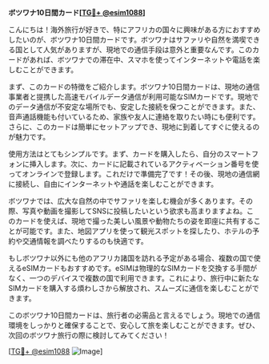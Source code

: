 **ボツワナ10日間カード[[TG💪+ @esim1088](https://t.me/s/esim1088)]**

こんにちは！海外旅行が好きで、特にアフリカの国々に興味がある方におすすめしたいのが、ボツワナ10日間カードです。ボツワナはサファリや自然を満喫できる国として人気がありますが、現地での通信手段は意外と重要なんです。このカードがあれば、ボツワナでの滞在中、スマホを使ってインターネットや電話を楽しむことができます。

まず、このカードの特徴をご紹介します。ボツワナ10日間カードは、現地の通信事業者と提携した高速モバイルデータ通信が利用可能なSIMカードです。現地でのデータ通信が不安定な場所でも、安定した接続を保つことができます。また、音声通話機能も付いているため、家族や友人に連絡を取りたい時にも便利です。さらに、このカードは簡単にセットアップでき、現地に到着してすぐに使えるのが魅力です。

使用方法はとてもシンプルです。まず、カードを購入したら、自分のスマートフォンに挿入します。次に、カードに記載されているアクティベーション番号を使ってオンラインで登録します。これだけで準備完了です！その後、現地の通信網に接続し、自由にインターネットや通話を楽しむことができます。

ボツワナでは、広大な自然の中でサファリを楽しむ機会が多くあります。その際、写真や動画を撮影してSNSに投稿したいという欲求も高まりますよね。このカードを使えば、現地で撮った美しい風景や動物たちの姿を即座に共有することが可能です。また、地図アプリを使って観光スポットを探したり、ホテルの予約や交通情報を調べたりするのも快適です。

もしボツワナ以外にも他のアフリカ諸国を訪れる予定がある場合、複数の国で使えるeSIMカードもおすすめです。eSIMは物理的なSIMカードを交換する手間がなく、一つのデバイスで複数の国で利用できます。これにより、旅行中に新たなSIMカードを購入する煩わしさから解放され、スムーズに通信を楽しむことができます。

このボツワナ10日間カードは、旅行者の必需品と言えるでしょう。現地での通信環境をしっかりと確保することで、安心して旅を楽しむことができます。ぜひ、次回のボツワナ旅行の際に検討してみてください！

[[TG💪+ @esim1088](https://t.me/s/esim1088) ![Image](https://i.postimg.cc/Y0z9fWf4/image.png)]